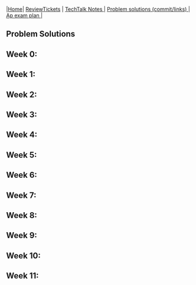 |[Home](.)| [ReviewTickets](../reviewtickets) | [TechTalk Notes ](../techtalknotes)| [Problem solutions (commit/links) ](.)| [Ap exam plan ](../testprepplan)|

## Problem Solutions
 
Week 0:
- 

Week 1:
-
Week 2:
-

Week 3:
- 

Week 4:
- 

Week 5:
- 

Week 6:
- 

Week 7:
- 

Week 8:
- 

Week 9:
- 

Week 10:
- 

Week 11:
- 
